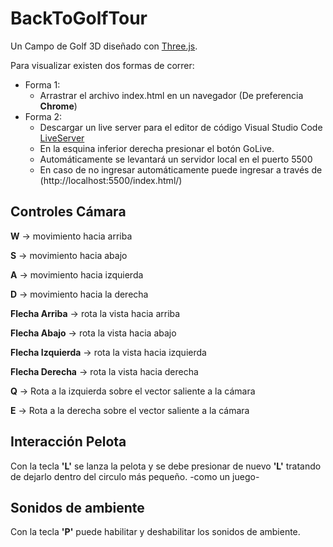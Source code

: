 # BackToGolfTour

Un Campo de Golf 3D diseñado con [Three.js](https://threejs.org/).

Para visualizar existen dos formas de correr:
- Forma 1:
    - Arrastrar el archivo index.html en un navegador (De preferencia **Chrome**)
- Forma 2:
    - Descargar un live server para el editor de código Visual Studio Code
    [LiveServer](https://marketplace.visualstudio.com/items?itemName=ritwickdey.LiveServer)
    - En la esquina inferior derecha presionar el botón GoLive.
    - Automáticamente se levantará un servidor local en el puerto 5500
    - En caso de no ingresar automáticamente puede ingresar a través de (http://localhost:5500/index.html/) 

## Controles Cámara

**W** -> movimiento hacia arriba

**S** -> movimiento hacia abajo

**A** -> movimiento hacia izquierda

**D** -> movimiento hacia la derecha

**Flecha Arriba** -> rota la vista hacia arriba

**Flecha Abajo** -> rota la vista hacia abajo

**Flecha Izquierda** -> rota la vista hacia izquierda

**Flecha Derecha** -> rota la vista hacia derecha

**Q** -> Rota a la izquierda sobre el vector saliente a la cámara

**E** -> Rota a la derecha sobre el vector saliente a la cámara

## Interacción Pelota

Con la tecla **'L'** se lanza la pelota y se debe presionar de nuevo **'L'** tratando de dejarlo dentro del circulo más pequeño. -como un juego-

## Sonidos de ambiente
Con la tecla **'P'** puede habilitar y deshabilitar los sonidos de ambiente.

